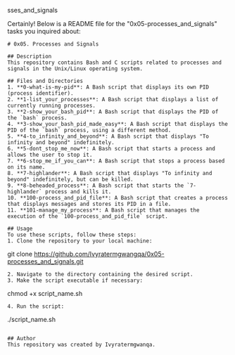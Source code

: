 sses_and_signals

Certainly! Below is a README file for the "0x05-processes_and_signals" tasks you inquired about:

```
# 0x05. Processes and Signals

## Description
This repository contains Bash and C scripts related to processes and signals in the Unix/Linux operating system.

## Files and Directories
1. **0-what-is-my-pid**: A Bash script that displays its own PID (process identifier).
2. **1-list_your_processes**: A Bash script that displays a list of currently running processes.
3. **2-show_your_bash_pid**: A Bash script that displays the PID of the `bash` process.
4. **3-show_your_bash_pid_made_easy**: A Bash script that displays the PID of the `bash` process, using a different method.
5. **4-to_infinity_and_beyond**: A Bash script that displays "To infinity and beyond" indefinitely.
6. **5-dont_stop_me_now**: A Bash script that starts a process and allows the user to stop it.
7. **6-stop_me_if_you_can**: A Bash script that stops a process based on its name.
8. **7-highlander**: A Bash script that displays "To infinity and beyond" indefinitely, but can be killed.
9. **8-beheaded_process**: A Bash script that starts the `7-highlander` process and kills it.
10. **100-process_and_pid_file**: A Bash script that creates a process that displays messages and stores its PID in a file.
11. **101-manage_my_process**: A Bash script that manages the execution of the `100-process_and_pid_file` script.

## Usage
To use these scripts, follow these steps:
1. Clone the repository to your local machine:
   ```
   git clone https://github.com/Ivyratermgwangqa/0x05-processes_and_signals.git
   ```
2. Navigate to the directory containing the desired script.
3. Make the script executable if necessary:
   ```
   chmod +x script_name.sh
   ```
4. Run the script:
   ```
   ./script_name.sh
   ```

## Author
This repository was created by Ivyratermgwanqa.

```
